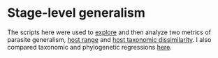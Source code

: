 # Stage-level generalism

The scripts here were used to [explore](stage_level_comps_prelim.Rmd) and then analyze two metrics of parasite generalism, [host range](stage_level_analysis_host_range_freq.md) and [host taxonomic dissimilarity](stage_level_analysis_tax_dissim_freq.md). I also compared taxonomic and phylogenetic regressions [here](stage_level_compareTax_Phylo.md).
